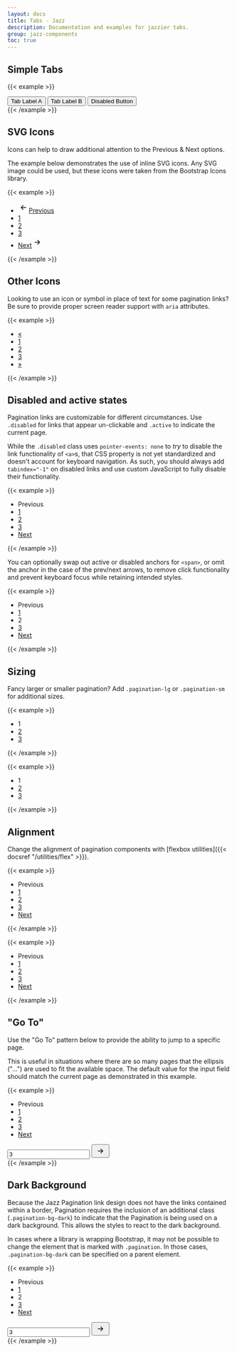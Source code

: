 ```yaml
---
layout: docs
title: Tabs - Jazz
description: Documentation and examples for jazzier tabs.
group: jazz-components
toc: true
---
```


## Simple Tabs

{{< example >}}
<div class="jazz-tablist" role="tablist">
  <button role="tab" id="one" aria-selected="false" tabindex="-1">Tab Label A</button>
  <button role="tab" id="two" aria-selected="true" tabindex="0">Tab Label B</button>
  <button role="tab" aria-disabled="true" aria-selected="false" tabindex="-1">Disabled Button</button>
</div>
{{< /example >}}

## SVG Icons

Icons can help to draw additional attention to the Previous &amp; Next options.

The example below demonstrates the use of inline SVG icons.  Any SVG image could be used, but these icons were taken
from the Bootstrap Icons library.

{{< example >}}
<svg xmlns="http://www.w3.org/2000/svg" style="display: none;">
<symbol id="arrow-left-short" viewBox="0 0 16 16">
<path fill-rule="evenodd" d="M12 8a.5.5 0 0 1-.5.5H5.707l2.147 2.146a.5.5 0 0 1-.708.708l-3-3a.5.5 0 0 1 0-.708l3-3a.5.5 0 1 1 .708.708L5.707 7.5H11.5a.5.5 0 0 1 .5.5z"/>
</symbol>
<symbol id="arrow-right-short" viewBox="0 0 16 16">
<path fill-rule="evenodd" d="M4 8a.5.5 0 0 1 .5-.5h5.793L8.146 5.354a.5.5 0 1 1 .708-.708l3 3a.5.5 0 0 1 0 .708l-3 3a.5.5 0 0 1-.708-.708L10.293 8.5H4.5A.5.5 0 0 1 4 8z"/>
</symbol>
</svg>
<nav aria-label="Page navigation example">
  <ul class="pagination">
    <li class="page-item"><a class="page-link" href="#"><svg class="bi" width="24" height="24"><use xlink:href="#arrow-left-short"/></svg>Previous</a></li>
    <li class="page-item"><a class="page-link" href="#">1</a></li>
    <li class="page-item"><a class="page-link" href="#">2</a></li>
    <li class="page-item"><a class="page-link" href="#">3</a></li>
    <li class="page-item"><a class="page-link" href="#">Next<svg class="bi" width="24" height="24"><use xlink:href="#arrow-right-short"/></svg></a></li>
  </ul>
</nav>
{{< /example >}}

## Other Icons

Looking to use an icon or symbol in place of text for some pagination links? Be sure to provide proper screen reader support with `aria` attributes.

{{< example >}}
<nav aria-label="Page navigation example">
  <ul class="pagination">
    <li class="page-item">
      <a class="page-link" href="#" aria-label="Previous">
        <span aria-hidden="true">&laquo;</span>
      </a>
    </li>
    <li class="page-item"><a class="page-link" href="#">1</a></li>
    <li class="page-item"><a class="page-link" href="#">2</a></li>
    <li class="page-item"><a class="page-link" href="#">3</a></li>
    <li class="page-item">
      <a class="page-link" href="#" aria-label="Next">
        <span aria-hidden="true">&raquo;</span>
      </a>
    </li>
  </ul>
</nav>
{{< /example >}}

## Disabled and active states

Pagination links are customizable for different circumstances. Use `.disabled` for links that appear un-clickable and `.active` to indicate the current page.

While the `.disabled` class uses `pointer-events: none` to _try_ to disable the link functionality of `<a>`s, that CSS property is not yet standardized and doesn't account for keyboard navigation. As such, you should always add `tabindex="-1"` on disabled links and use custom JavaScript to fully disable their functionality.

{{< example >}}
<nav aria-label="...">
  <ul class="pagination">
    <li class="page-item disabled">
      <a class="page-link">Previous</a>
    </li>
    <li class="page-item"><a class="page-link" href="#">1</a></li>
    <li class="page-item active" aria-current="page">
      <a class="page-link" href="#">2</a>
    </li>
    <li class="page-item"><a class="page-link" href="#">3</a></li>
    <li class="page-item">
      <a class="page-link" href="#">Next</a>
    </li>
  </ul>
</nav>
{{< /example >}}

You can optionally swap out active or disabled anchors for `<span>`, or omit the anchor in the case of the prev/next arrows, to remove click functionality and prevent keyboard focus while retaining intended styles.

{{< example >}}
<nav aria-label="...">
  <ul class="pagination">
    <li class="page-item disabled">
      <span class="page-link">Previous</span>
    </li>
    <li class="page-item"><a class="page-link" href="#">1</a></li>
    <li class="page-item active" aria-current="page">
      <span class="page-link">2</span>
    </li>
    <li class="page-item"><a class="page-link" href="#">3</a></li>
    <li class="page-item">
      <a class="page-link" href="#">Next</a>
    </li>
  </ul>
</nav>
{{< /example >}}

## Sizing

Fancy larger or smaller pagination? Add `.pagination-lg` or `.pagination-sm` for additional sizes.

{{< example >}}
<nav aria-label="...">
  <ul class="pagination pagination-lg">
    <li class="page-item active" aria-current="page">
      <span class="page-link">1</span>
    </li>
    <li class="page-item"><a class="page-link" href="#">2</a></li>
    <li class="page-item"><a class="page-link" href="#">3</a></li>
  </ul>
</nav>
{{< /example >}}

{{< example >}}
<nav aria-label="...">
  <ul class="pagination pagination-sm">
    <li class="page-item active" aria-current="page">
      <span class="page-link">1</span>
    </li>
    <li class="page-item"><a class="page-link" href="#">2</a></li>
    <li class="page-item"><a class="page-link" href="#">3</a></li>
  </ul>
</nav>
{{< /example >}}

## Alignment

Change the alignment of pagination components with [flexbox utilities]({{< docsref "/utilities/flex" >}}).

{{< example >}}
<nav aria-label="Page navigation example">
  <ul class="pagination justify-content-center">
    <li class="page-item disabled">
      <a class="page-link">Previous</a>
    </li>
    <li class="page-item"><a class="page-link" href="#">1</a></li>
    <li class="page-item"><a class="page-link" href="#">2</a></li>
    <li class="page-item"><a class="page-link" href="#">3</a></li>
    <li class="page-item">
      <a class="page-link" href="#">Next</a>
    </li>
  </ul>
</nav>
{{< /example >}}

{{< example >}}
<nav aria-label="Page navigation example">
  <ul class="pagination justify-content-end">
    <li class="page-item disabled">
      <a class="page-link">Previous</a>
    </li>
    <li class="page-item"><a class="page-link" href="#">1</a></li>
    <li class="page-item"><a class="page-link" href="#">2</a></li>
    <li class="page-item"><a class="page-link" href="#">3</a></li>
    <li class="page-item">
      <a class="page-link" href="#">Next</a>
    </li>
  </ul>
</nav>
{{< /example >}}

## &quot;Go To&quot;

Use the "Go To" pattern below to provide the ability to jump to a specific page.

This is useful in situations where there are so many pages that the ellipsis ("...") are used to fit the available
space.  The default value for the input field should match the current page as demonstrated in this example.

{{< example >}}
<svg xmlns="http://www.w3.org/2000/svg" style="display: none;">
<symbol id="arrow-right-short" viewBox="0 0 16 16">
<path fill-rule="evenodd" d="M4 8a.5.5 0 0 1 .5-.5h5.793L8.146 5.354a.5.5 0 1 1 .708-.708l3 3a.5.5 0 0 1 0 .708l-3 3a.5.5 0 0 1-.708-.708L10.293 8.5H4.5A.5.5 0 0 1 4 8z"/>
</symbol>
</svg>
<nav aria-label="Page navigation example">
  <div class="row d-flex align-items-center">
    <div class="col-auto">
      <ul class="pagination">
        <li class="page-item disabled">
          <a class="page-link">Previous</a>
        </li>
        <li class="page-item"><a class="page-link" href="#">1</a></li>
        <li class="page-item"><a class="page-link" href="#">2</a></li>
        <li class="page-item active"><a class="page-link" href="#">3</a></li>
        <li class="page-item">
          <a class="page-link" href="#">Next</a>
        </li>
      </ul>
    </div>
    <div class="col-2">
      <div class="input-group input-group-sm">
        <input type="text" class="form-control border-dark" value="3" aria-label="Go To Page Number">
        <button class="btn btn-outline-dark" type="button"><svg class="bi" width="24" height="24" style="fill: currentColor;"><use xlink:href="#arrow-right-short"/></svg></button>
      </div>
    </div>
  </div>
</nav>
{{< /example >}}


## Dark Background

Because the Jazz Pagination link design does not have the links contained within a border, Pagination requires
the inclusion of an additional class (`.pagination-bg-dark`) to indicate that the Pagination is being used on a dark background.  This allows
the styles to react to the dark background.

In cases where a library is wrapping Bootstrap, it may not be possible to change the element that is marked with
`.pagination`.  In those cases, `.pagination-bg-dark` can be specified on a parent element.

{{< example >}}
<svg xmlns="http://www.w3.org/2000/svg" style="display: none;">
<symbol id="arrow-right-short" viewBox="0 0 16 16">
<path fill-rule="evenodd" d="M4 8a.5.5 0 0 1 .5-.5h5.793L8.146 5.354a.5.5 0 1 1 .708-.708l3 3a.5.5 0 0 1 0 .708l-3 3a.5.5 0 0 1-.708-.708L10.293 8.5H4.5A.5.5 0 0 1 4 8z"/>
</symbol>
</svg>
<div class=" bg-dark">
<nav aria-label="...">
  <div class="row d-flex align-items-center">
    <div class="col-auto">
      <ul class="pagination pagination-bg-dark">
        <li class="page-item disabled">
          <span class="page-link">Previous</span>
        </li>
        <li class="page-item"><a class="page-link" href="#">1</a></li>
        <li class="page-item active" aria-current="page">
          <span class="page-link">2</span>
        </li>
        <li class="page-item"><a class="page-link" href="#">3</a></li>
        <li class="page-item">
          <a class="page-link" href="#">Next</a>
        </li>
      </ul>
    </div>
    <div class="col-2">
      <div class="input-group input-group-sm">
        <input type="text" class="form-control border-light bg-dark text-light" value="3" aria-label="Go To Page Number">
        <button class="btn btn-outline-light" type="button"><svg class="bi" width="24" height="24" style="fill: currentColor;"><use xlink:href="#arrow-right-short"/></svg></button>
      </div>
    </div>
  </div>
</nav>
</div>
{{< /example >}}
